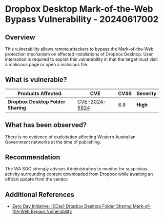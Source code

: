 # Dropbox Desktop Mark-of-the-Web Bypass Vulnerability - 20240617002

## Overview

This vulnerability allows remote attackers to bypass the Mark-of-the-Web protection mechanism on affected installations of Dropbox Desktop. User interaction is required to exploit this vulnerability in that the target must visit a malicious page or open a malicious file.

## What is vulnerable?

| Products Affected.                                           | CVE                                                             | CVSS | Severity |
| ------------------------------------------------------------ | --------------------------------------------------------------- | ---- | -------- |
| **Dropbox Desktop Folder Sharing** | [CVE-2024-5924](https://nvd.nist.gov/vuln/detail/CVE-2024-5924) | 8.8  | **High** |

## What has been observed?

There is no evidence of exploitation affecting Western Australian Government networks at the time of publishing.

## Recommendation

The WA SOC strongly advises Administrators to monitor for suspicious activity surrounding content downloaded from Dropbox while awaiting an official update from the vendor.

## Additional References

- [Zero Day Initiative: (0Day) Dropbox Desktop Folder Sharing Mark-of-the-Web Bypass Vulnerability](https://www.zerodayinitiative.com/advisories/ZDI-24-677/)
